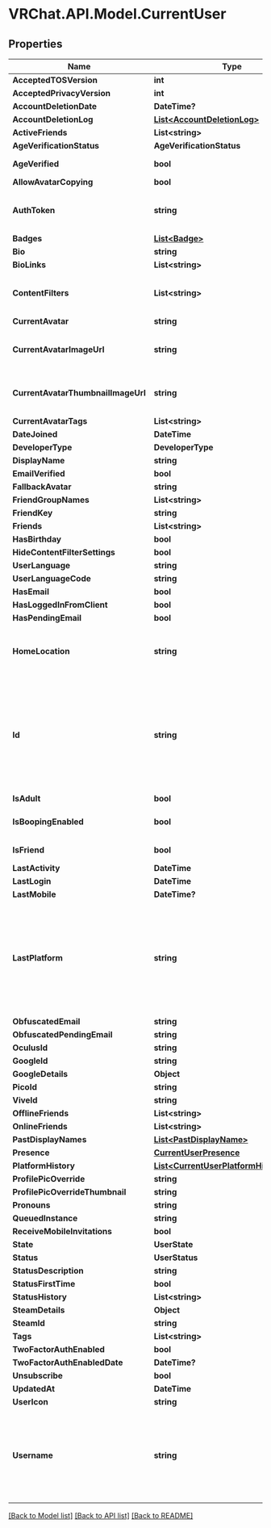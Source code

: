 # VRChat.API.Model.CurrentUser

## Properties

Name | Type | Description | Notes
------------ | ------------- | ------------- | -------------
**AcceptedTOSVersion** | **int** |  | 
**AcceptedPrivacyVersion** | **int** |  | [optional] 
**AccountDeletionDate** | **DateTime?** |  | [optional] 
**AccountDeletionLog** | [**List&lt;AccountDeletionLog&gt;**](AccountDeletionLog.md) |   | [optional] 
**ActiveFriends** | **List&lt;string&gt;** |   | [optional] 
**AgeVerificationStatus** | **AgeVerificationStatus** |  | 
**AgeVerified** | **bool** | &#x60;true&#x60; if, user is age verified (not 18+). | 
**AllowAvatarCopying** | **bool** |  | 
**AuthToken** | **string** | The auth token for NEWLY REGISTERED ACCOUNTS ONLY (/auth/register) | [optional] 
**Badges** | [**List&lt;Badge&gt;**](Badge.md) |   | [optional] 
**Bio** | **string** |  | 
**BioLinks** | **List&lt;string&gt;** |   | 
**ContentFilters** | **List&lt;string&gt;** | These tags begin with &#x60;content_&#x60; and control content gating | [optional] 
**CurrentAvatar** | **string** |  | 
**CurrentAvatarImageUrl** | **string** | When profilePicOverride is not empty, use it instead. | 
**CurrentAvatarThumbnailImageUrl** | **string** | When profilePicOverride is not empty, use it instead. | 
**CurrentAvatarTags** | **List&lt;string&gt;** |  | 
**DateJoined** | **DateTime** |  | 
**DeveloperType** | **DeveloperType** |  | 
**DisplayName** | **string** |  | 
**EmailVerified** | **bool** |  | 
**FallbackAvatar** | **string** |  | [optional] 
**FriendGroupNames** | **List&lt;string&gt;** | Always empty array. | 
**FriendKey** | **string** |  | 
**Friends** | **List&lt;string&gt;** |  | 
**HasBirthday** | **bool** |  | 
**HideContentFilterSettings** | **bool** |  | [optional] 
**UserLanguage** | **string** |  | [optional] 
**UserLanguageCode** | **string** |  | [optional] 
**HasEmail** | **bool** |  | 
**HasLoggedInFromClient** | **bool** |  | 
**HasPendingEmail** | **bool** |  | 
**HomeLocation** | **string** | WorldID be \&quot;offline\&quot; on User profiles if you are not friends with that user. | 
**Id** | **string** | A users unique ID, usually in the form of &#x60;usr_c1644b5b-3ca4-45b4-97c6-a2a0de70d469&#x60;. Legacy players can have old IDs in the form of &#x60;8JoV9XEdpo&#x60;. The ID can never be changed. | 
**IsAdult** | **bool** |  | 
**IsBoopingEnabled** | **bool** |  | [optional] [default to true]
**IsFriend** | **bool** |  | [default to false]
**LastActivity** | **DateTime** |  | [optional] 
**LastLogin** | **DateTime** |  | 
**LastMobile** | **DateTime?** |  | 
**LastPlatform** | **string** | This can be &#x60;standalonewindows&#x60; or &#x60;android&#x60;, but can also pretty much be any random Unity verison such as &#x60;2019.2.4-801-Release&#x60; or &#x60;2019.2.2-772-Release&#x60; or even &#x60;unknownplatform&#x60;. | 
**ObfuscatedEmail** | **string** |  | 
**ObfuscatedPendingEmail** | **string** |  | 
**OculusId** | **string** |  | 
**GoogleId** | **string** |  | [optional] 
**GoogleDetails** | **Object** |  | [optional] 
**PicoId** | **string** |  | [optional] 
**ViveId** | **string** |  | [optional] 
**OfflineFriends** | **List&lt;string&gt;** |  | [optional] 
**OnlineFriends** | **List&lt;string&gt;** |  | [optional] 
**PastDisplayNames** | [**List&lt;PastDisplayName&gt;**](PastDisplayName.md) |   | 
**Presence** | [**CurrentUserPresence**](CurrentUserPresence.md) |  | [optional] 
**PlatformHistory** | [**List&lt;CurrentUserPlatformHistoryInner&gt;**](CurrentUserPlatformHistoryInner.md) |  | [optional] 
**ProfilePicOverride** | **string** |  | 
**ProfilePicOverrideThumbnail** | **string** |  | 
**Pronouns** | **string** |  | 
**QueuedInstance** | **string** |  | [optional] 
**ReceiveMobileInvitations** | **bool** |  | [optional] 
**State** | **UserState** |  | 
**Status** | **UserStatus** |  | 
**StatusDescription** | **string** |  | 
**StatusFirstTime** | **bool** |  | 
**StatusHistory** | **List&lt;string&gt;** |  | 
**SteamDetails** | **Object** |  | 
**SteamId** | **string** |  | 
**Tags** | **List&lt;string&gt;** |  | 
**TwoFactorAuthEnabled** | **bool** |  | 
**TwoFactorAuthEnabledDate** | **DateTime?** |  | [optional] 
**Unsubscribe** | **bool** |  | 
**UpdatedAt** | **DateTime** |  | [optional] 
**UserIcon** | **string** |  | 
**Username** | **string** | -| **DEPRECATED:** VRChat API no longer return usernames of other users. [See issue by Tupper for more information](https://github.com/pypy-vrc/VRCX/issues/429). | [optional] 

[[Back to Model list]](../README.md#documentation-for-models) [[Back to API list]](../README.md#documentation-for-api-endpoints) [[Back to README]](../README.md)

